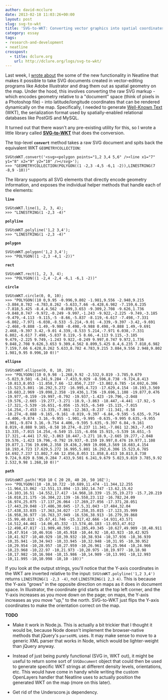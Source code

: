 ```yaml
---
author: david-mcclure
date: 2013-02-18 11:03:26+00:00
layout: post
slug: svg-to-wkt
title: 'SVG-to-WKT: Converting vector graphics into spatial coordinates'
category: essay
tags:
- research-and-development
- neatline
crosspost:
  - title: dclure.org
    url: http://dclure.org/logs/svg-to-wkt/
---
```


Last week, I [wrote about](https://scholarslab.org/dh-developer/neatline-drawing-svg-on-maps/) the some of the new functionality in Neatline that makes it possible to take SVG documents created in vector-editing programs like Adobe Illustrator and drag them out as spatial geometry on the map. Under the hood, this involves converting the raw SVG markup - which encodes geometry relative to a "document" space (think of pixels in a Photoshop file) - into latitude/longitude coordinates that can be rendered dynamically on the map. Specifically, I needed to generate [Well-Known Text](http://en.wikipedia.org/wiki/Well-known_text) (WKT), the serialization format used by spatially-enabled relational databases like PostGIS and MySQL.

It turned out that there wasn't any pre-existing utility for this, so I wrote a little library called **[SVG-to-WKT](https://github.com/davidmcclure/svg-to-wkt)** that does the conversion.

The top-level **`convert`** method takes a raw SVG document and spits back the equivalent WKT `GEOMETRYCOLLECTION`:

```
SVGtoWKT.convert('<svg><polygon points="1,2 3,4 5,6" /><line x1="7" y1="8" x2="9" y2="10" /></svg>');
>>> "GEOMETRYCOLLECTION(POLYGON((1 -2,3 -4,5 -6,1 -2)),LINESTRING(7 -8,9 -10))"
```

The library supports all SVG elements that directly encode geometry information, and exposes the individual helper methods that handle each of the elements:

**`line`**
```
SVGtoWKT.line(1, 2, 3, 4);
>>> "LINESTRING(1 -2,3 -4)"
```

**`polyline`**
```
SVGtoWKT.polyline('1,2 3,4');
>>> "LINESTRING(1 -2,3 -4)"
```

**`polygon`**
```
SVGtoWKT.polygon('1,2 3,4');
>>> "POLYGON((1 -2,3 -4,1 -2))"
```

**`rect`**
```
SVGtoWKT.rect(1, 2, 3, 4);
>>> "POLYGON((1 -2,4 -2,4 -6,1 -6,1 -2))"
```

**`circle`**
```
SVGtoWKT.circle(0, 0, 10);
>>> "POLYGON((10 0,9.95 -0.996,9.802 -1.981,9.556 -2.948,9.215 -3.884,8.782 -4.783,8.262 -5.633,7.66 -6.428,6.982 -7.159,6.235 -7.818,5.425 -8.4,4.562 -8.899,3.653 -9.309,2.708 -9.626,1.736 -9.848,0.747 -9.972,-0.249 -9.997,-1.243 -9.922,-2.225 -9.749,-3.185 -9.479,-4.113 -9.115,-5 -8.66,-5.837 -8.119,-6.617 -7.498,-7.331 -6.802,-7.971 -6.038,-8.533 -5.214,-9.01 -4.339,-9.397 -3.42,-9.691 -2.468,-9.888 -1.49,-9.988 -0.498,-9.988 0.498,-9.888 1.49,-9.691 2.468,-9.397 3.42,-9.01 4.339,-8.533 5.214,-7.971 6.038,-7.331 6.802,-6.617 7.498,-5.837 8.119,-5 8.66,-4.113 9.115,-3.185 9.479,-2.225 9.749,-1.243 9.922,-0.249 9.997,0.747 9.972,1.736 9.848,2.708 9.626,3.653 9.309,4.562 8.899,5.425 8.4,6.235 7.818,6.982 7.159,7.66 6.428,8.262 5.633,8.782 4.783,9.215 3.884,9.556 2.948,9.802 1.981,9.95 0.996,10 0))"
```

**`ellipse`**
```
SVGtoWKT.ellipse(0, 0, 10, 20);
>>> "POLYGON((10 0,9.98 -1.268,9.92 -2.532,9.819 -3.785,9.679 -5.023,9.501 -6.241,9.284 -7.433,9.029 -8.596,8.738 -9.724,8.413 -10.813,8.053 -11.858,7.66 -12.856,7.237 -13.802,6.785 -14.692,6.306 -15.523,5.801 -16.292,5.272 -16.995,4.723 -17.629,4.154 -18.193,3.569 -18.683,2.969 -19.098,2.358 -19.436,1.736 -19.696,1.108 -19.877,0.476 -19.977,-0.159 -19.997,-0.792 -19.937,-1.423 -19.796,-2.048 -19.576,-2.665 -19.277,-3.271 -18.9,-3.863 -18.447,-4.441 -17.92,-5 -17.321,-5.539 -16.651,-6.056 -15.915,-6.549 -15.115,-7.015 -14.254,-7.453 -13.335,-7.861 -12.363,-8.237 -11.341,-8.58 -10.274,-8.888 -9.165,-9.161 -8.019,-9.397 -6.84,-9.595 -5.635,-9.754 -4.406,-9.874 -3.16,-9.955 -1.901,-9.995 -0.635,-9.995 0.635,-9.955 1.901,-9.874 3.16,-9.754 4.406,-9.595 5.635,-9.397 6.84,-9.161 8.019,-8.888 9.165,-8.58 10.274,-8.237 11.341,-7.861 12.363,-7.453 13.335,-7.015 14.254,-6.549 15.115,-6.056 15.915,-5.539 16.651,-5 17.321,-4.441 17.92,-3.863 18.447,-3.271 18.9,-2.665 19.277,-2.048 19.576,-1.423 19.796,-0.792 19.937,-0.159 19.997,0.476 19.977,1.108 19.877,1.736 19.696,2.358 19.436,2.969 19.098,3.569 18.683,4.154 18.193,4.723 17.629,5.272 16.995,5.801 16.292,6.306 15.523,6.785 14.692,7.237 13.802,7.66 12.856,8.053 11.858,8.413 10.813,8.738 9.724,9.029 8.596,9.284 7.433,9.501 6.241,9.679 5.023,9.819 3.785,9.92 2.532,9.98 1.268,10 0))"
```

**`path`**
```
SVGtoWKT.path('M10 10 C 20 20, 40 20, 50 10Z');
>>> "POLYGON((10 -10,10.722 -10.689,11.474 -11.344,12.255 -11.964,13.062 -12.551,13.894 -13.102,14.747 -13.62,15.62 -14.103,16.51 -14.552,17.417 -14.968,18.339 -15.35,19.273 -15.7,20.219 -16.018,21.175 -16.304,22.139 -16.558,23.112 -16.782,24.09 -16.974,25.075 -17.137,26.064 -17.269,27.056 -17.371,28.051 -17.443,29.048 -17.486,30.045 -17.5,31.043 -17.484,32.04 -17.438,33.035 -17.363,34.027 -17.258,35.015 -17.123,35.999 -16.958,36.977 -16.763,37.949 -16.536,38.913 -16.279,39.868 -15.99,40.813 -15.67,41.746 -15.317,42.666 -14.931,43.571 -14.512,44.461 -14.06,45.332 -13.574,46.183 -13.053,47.012 -12.498,47.817 -11.909,48.595 -11.285,49.345 -10.627,49.909 -10,48.911 -10,47.914 -10,46.916 -10,45.918 -10,44.92 -10,43.923 -10,42.925 -10,41.927 -10,40.929 -10,39.932 -10,38.934 -10,37.936 -10,36.939 -10,35.941 -10,34.943 -10,33.945 -10,32.948 -10,31.95 -10,30.952 -10,29.954 -10,28.957 -10,27.959 -10,26.961 -10,25.964 -10,24.966 -10,23.968 -10,22.97 -10,21.973 -10,20.975 -10,19.977 -10,18.98 -10,17.982 -10,16.984 -10,15.986 -10,14.989 -10,13.991 -10,12.993 -10,11.995 -10,10.998 -10,10 -10))"
```

If you look at the output strings, you'll notice that the Y-axis coordinates in the WKT are inverted relative to the input: `SVGtoWKT.polyline('1,2 3,4')` returns `LINESTRING(1 -2,3 -4)`, not `LINESTRING(1 2,3 4)`. This is because the Y-axis "grows" in the opposite direction on maps as it does in document space. In Illustrator, the coordinate grid starts at the top left corner, and the Y-axis increases as you move down on the page; on maps, the Y-axis increases as you move "up," to the north. SVG-to-WKT just flips the Y-axis coordinates to make the orientation correct on the map.

**TODO**





  * Make it work in Node.js. This is actually a bit trickier that I thought it would be, because Node doesn't implement the browser-native methods that jQuery's `parseXML` uses. It may make sense to move to a generic XML parser that works in Node, which would be lighter-weight than jQuery anyway.



  * Instead of just being purely functional (SVG in, WKT out), it might be useful to return some sort of `SVGDocument` object that could then be used to generate specific WKT strings at different density levels, orientations, etc. This would have come in handy while writing the custom OpenLayers handler that Neatline uses to actually position the generated WKT on the map (more on this later).



  * Get rid of the Underscore.js dependency.
